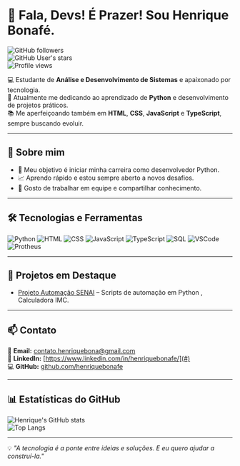 # 👋 Fala, Devs! É Prazer! Sou Henrique Bonafé.

![GitHub followers](https://img.shields.io/github/followers/henriquebonafe?style=social)  
![GitHub User's stars](https://img.shields.io/github/stars/henriquebonafe?style=social)  
![Profile views](https://komarev.com/ghpvc/?username=henriquebonafe&color=blue)

💻 Estudante de **Análise e Desenvolvimento de Sistemas** e apaixonado por tecnologia.  
🐍 Atualmente me dedicando ao aprendizado de **Python** e desenvolvimento de projetos práticos.  
📚 Me aperfeiçoando também em **HTML**, **CSS**, **JavaScript** e **TypeScript**, sempre buscando evoluir.  

---

## 🚀 Sobre mim  
- 🎯 Meu objetivo é iniciar minha carreira como desenvolvedor Python.  
- 📈 Aprendo rápido e estou sempre aberto a novos desafios.  
- 🤝 Gosto de trabalhar em equipe e compartilhar conhecimento.  

---

## 🛠️ Tecnologias e Ferramentas  
![Python](https://img.shields.io/badge/Python-3776AB?style=for-the-badge&logo=python&logoColor=white)
![HTML](https://img.shields.io/badge/HTML5-E34F26?style=for-the-badge&logo=html5&logoColor=white)
![CSS](https://img.shields.io/badge/CSS3-1572B6?style=for-the-badge&logo=css3&logoColor=white)
![JavaScript](https://img.shields.io/badge/JavaScript-F7DF1E?style=for-the-badge&logo=javascript&logoColor=black)
![TypeScript](https://img.shields.io/badge/TypeScript-3178C6?style=for-the-badge&logo=typescript&logoColor=white)
![SQL](https://img.shields.io/badge/SQL-336791?style=for-the-badge&logo=postgresql&logoColor=white)
![VSCode](https://img.shields.io/badge/VSCode-007ACC?style=for-the-badge&logo=visual-studio-code&logoColor=white)
![Protheus](https://img.shields.io/badge/ERP%20Protheus-009688?style=for-the-badge)

---

## 📌 Projetos em Destaque  
- [Projeto Automação SENAI](#) – Scripts de automação em Python , Calculadora IMC.

---

## 📫 Contato  
📧 **Email:** contato.henriquebona@gmail.com  
💼 **LinkedIn:** [https://www.linkedin.com/in/henriquebonafe/](#)  
💻 **GitHub:** [github.com/henriquebonafe](https://github.com/henriquebonafe)  

---

## 📊 Estatísticas do GitHub  
![Henrique's GitHub stats](https://github-readme-stats.vercel.app/api?username=henriquebonafe&show_icons=true&theme=tokyonight)  
![Top Langs](https://github-readme-stats.vercel.app/api/top-langs/?username=henriquebonafe&layout=compact&theme=tokyonight)

---

💡 *"A tecnologia é a ponte entre ideias e soluções. E eu quero ajudar a construí-la."*

